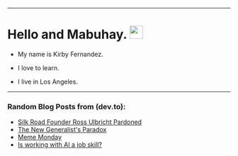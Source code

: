 
<img src="https://komarev.com/ghpvc/?username=kirbygit&style=flat-square&color=blue" alt=""/>

---
<h1>
  Hello and Mabuhay.
  <img src="https://media.giphy.com/media/hvRJCLFzcasrR4ia7z/giphy.gif" width="30px"/>
</h1>

- My name is Kirby Fernandez.

- I love to learn.

- I live in Los Angeles.

---

### Random Blog Posts from (dev.to):
<!-- BLOG-POST-LIST:START -->
- [Silk Road Founder Ross Ulbricht Pardoned](https://dev.to/ben/silk-road-founder-ross-ulbricht-pardoned-4e7j)
- [The New Generalist&#39;s Paradox](https://dev.to/ben/the-new-generalists-paradox-28df)
- [Meme Monday](https://dev.to/ben/meme-monday-521c)
- [Is working with AI a job skill?](https://dev.to/ben/is-working-with-ai-a-job-skill-5an2)
<!-- BLOG-POST-LIST:END -->
